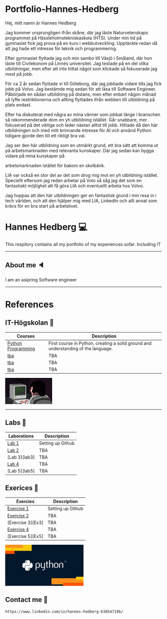 # Portfolio-Hannes-Hedberg

Hej, mitt namn är Hannes Hedberg

Jag kommer ursprungligen ifrån skåne, där jag läste Naturvetenskaps programmet på Hässleholmstekniskaskola (HTS). Under min tid på gymnasiet fick jag prova på en kurs i webbutveckling. Upptäckte redan då att jag hade ett intresse för teknik och programmering.

Efter gymnasiet flyttade jag och min sambo till Växjö i Småland, där hon läste till Civilekonom på Linnés universitet. Jag testade på en del olika utbildningar,  men efter att inte hittat något som klickade så fokuserade jag mest på jobb.

För ca 2 år sedan flyttade vi till Göteborg, där jag jobbade vidare tills jag fick jobb på Volvo. Jag bestämde mig sedan för att läsa till Software Engineer. Påbörjade en sådan utbildning på distans, men efter enbart någon månad så lyfte restriktionerna och allting flyttades ifrån webben till utbildning på plats endast. 

Efter ha diskuterat med några av mina vänner som jobbat länge i branschen så rekommenderade dom en yh utbildning istället. Går snabbare, mer fokuserad på det viktiga och leder nästan alltid till jobb. Hittade då den här utbildningen och med mitt brinnande intresse för AI och använd Python tidigare gjorde den till ett riktigt bra val.

Jag ser den här utbildning som en utmärkt grund, ett bra sätt att komma ut på arbetsmarknaden med relevanta kunskaper. Där jag sedan kan bygga vidare på mina kunskaper på 

arbetsmarknaden istället för bakom en skolbänk.

LIA var också en stor del av det som drog mig mot en yh utbildning istället. Speciellt eftersom jag redan arbetar på Volo så såg jag det som en fantastiskt möjlighet att få göra LIA och eventuellt arbeta hos Volvo. 

Jag hoppas att den här utbildningen ger en fantastisk grund i min resa in i tech världen, och att den hjälper mig med LIA, LinkedIn och allt annat som krävs för en bra start på arbetslivet.












# Hannes Hedberg :computer:

This respitory contains all my portfolio of my experiences sofar. Including IT

---

## About me :speaker:
I am an asipring Software engineer

---

# References

## IT-Högskolan :notebook:

| Courses                   | Description                        |
| ------------------------------ | ---------------------------------- |
| [Python Programming][course1] | First course in Python, creating a solid ground and understanding of the language.                   |
| [tba][course2]                | TBA                                   |
| [tba][course3]                | TBA                                |
| [tba][course4]                | TBA                                |

<img src="assets/coding.gif" alt="Coding man" width="30%" height="20%" />

<!-- Comment -->

[course1]: https://github.com/Hannesssss/Python-Programming-Hannes-Hedberg 
[course2]: https://github.com/Hannesssss
[course3]: https://github.com/Hannesssss
[course4]: https://github.com/Hannesssss

---

## Labs :flashlight:

| Laborations                    | Description                        |
| ------------------------------ | ---------------------------------- |
| [Lab 1][lab1]                | Setting up Github                  |
| [Lab 2][lab2]                | TBA                                |
| [Lab 3][lab3]                | TBA                                |
| [Lab 4][lab4]                | TBA                                |
| [Lab 5][lab5]                | TBA                                |



[lab1]: https://github.com/Hannesssss/Python-Programming-Hannes-Hedberg
[lab2]: 
[lab3]: 
[lab4]: 
[lab5]:


## Exerices :muscle:

| Exercies                    | Description                        |
| ------------------------------ | ---------------------------------- |
| [Exercise 1][Ex1]                | Setting up Github                  |
| [Exercise 2][Ex2]                | TBA                                |
| [Exercise 3][Ex3]                | TBA                                |
| [Exercise 4][Ex4]                | TBA                                |
| [Exercise 5][Ex5]                | TBA                                |


[Ex1]: https://github.com/Hannesssss/Python-Programming-Hannes-Hedberg
[Ex2]: 
[Ex3]: 
[Ex4]: 
[Ex5]:

<img src="assets/Python_Text.gif" alt="Coding man" width="50%" height="20%" />

## Contact me :email:
    https://www.linkedin.com/in/hannes-hedberg-63854719b/


